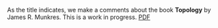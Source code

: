 As the title indicates, we make a comments about the book **Topology** by James R. Munkres. This is a work in progress. [PDF](https://latexonline.cc/compile?git=https://github.com/Pierre-Yves-Gaillard/About-Topology-by-Munkres&target=munkres-a-c&command=pdflatex)
